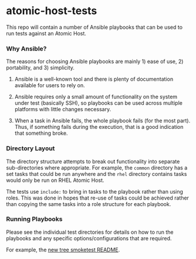 # atomic-host-tests
This repo will contain a number of Ansible playbooks that can be used to run
tests against an Atomic Host.

### Why Ansible?
The reasons for choosing Ansible playbooks are mainly 1) ease of use, 2)
portability, and 3) simplicity.

1. Ansible is a well-known tool and there is plenty of documentation
available for users to rely on.

1. Ansible requires only a small amount of functionality on the system
under test (basically SSH), so playbooks can be used across multiple
platforms with little changes necessary.

1. When a task in Ansible fails, the whole playbook fails (for the most
part).  Thus, if something fails during the execution, that is a good
indication that something broke.

### Directory Layout
The directory structure attempts to break out functionality into separate
sub-directories where appropriate.  For example, the `common` directory has
a set tasks that could be run anywhere and the `rhel` directory contains
tasks would only be run on RHEL Atomic Host.

The tests use `include:` to bring in tasks to the playbook rather than using
roles.  This was done in hopes that re-use of tasks could be achieved rather
than copying the same tasks into a role structure for each playbook.

### Running Playbooks
Please see the individual test directories for details on how to run the
playbooks and any specific options/configurations that are required.

For example, the [new tree smoketest README](/tests/new-tree-smoketest/README.md).
